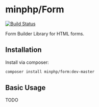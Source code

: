 # minphp/Form

[![Build Status](https://travis-ci.org/phillipsdata/minphp-form.svg?branch=master)](https://travis-ci.org/phillipsdata/minphp-form)

Form Builder Library for HTML forms.

## Installation

Install via composer:

```sh
composer install minphp/form:dev-master
```

## Basic Usage

TODO
